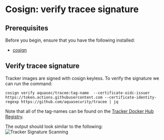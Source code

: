 # Cosign: verify tracee signature


## Prerequisites

Before you begin, ensure that you have the following installed:

- [cosign](https://docs.sigstore.dev/cosign/installation/)

## Verify tracee signature

Tracker images are signed with cosign keyless. To verify the signature we can run the command:

```console
cosign verify aquasec/tracee:tag-name  --certificate-oidc-issuer https://token.actions.githubusercontent.com --certificate-identity-regexp https://github.com/aquasecurity/tracee | jq
```

Note that all of the tag-names can be found on the [Tracker Docker Hub Registry](https://hub.docker.com/r/aquasec/tracee/tags).

The output should look similar to the following:
![Tracker Signature Scanning](../images/signatures.png)
